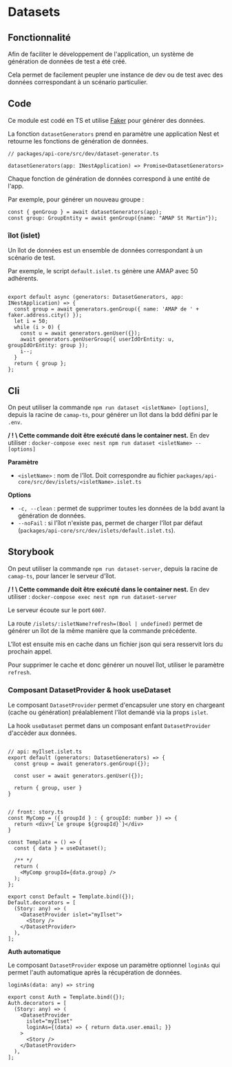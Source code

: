 # Datasets

## Fonctionnalité

Afin de faciliter le développement de l'application, un système de génération de données de test a été créé.

Cela permet de facilement peupler une instance de dev ou de test avec des données correspondant à un scénario particulier.

## Code

Ce module est codé en TS et utilise [Faker](https://fakerjs.dev/) pour générer des données.

La fonction `datasetGenerators` prend en paramètre une application Nest et retourne les fonctions de génération de données.

```TS
// packages/api-core/src/dev/dataset-generator.ts

datasetGenerators(app: INestApplication) => Promise<DatasetGenerators>
```

Chaque fonction de génération de données correspond à une entité de l'app.

Par exemple, pour générer un nouveau groupe :

```TS
const { genGroup } = await datasetGenerators(app);
const group: GroupEntity = await genGroup({name: "AMAP St Martin"});
```

### îlot (islet)

Un îlot de données est un ensemble de données correspondant à un scénario de test.

Par exemple, le script `default.islet.ts` génère une AMAP avec 50 adhérents.

```TS

export default async (generators: DatasetGenerators, app: INestApplication) => {
  const group = await generators.genGroup({ name: 'AMAP de ' + faker.address.city() });
  let i = 50;
  while (i > 0) {
    const u = await generators.genUser({});
    await generators.genUserGroup({ userIdOrEntity: u, groupIdOrEntity: group });
    i--;
  }
  return { group };
};
```

## Cli

On peut utiliser la commande `npm run dataset <isletName> [options]`, depuis la racine de `camap-ts`, pour générer un îlot dans la bdd défini par le `.env`.

**/ ! \\ Cette commande doit être exécuté dans le container nest.** En dev utiliser : `docker-compose exec nest npm run dataset <isletName> -- [options]`

**Paramètre**

-   `<isletName>` : nom de l'îlot. Doit correspondre au fichier `packages/api-core/src/dev/islets/<isletName>.islet.ts`

**Options**

-   `-c, --clean` : permet de supprimer toutes les données de la bdd avant la génération de données.
-   `--noFail` : si l'îlot n'existe pas, permet de charger l'îlot par défaut (`packages/api-core/src/dev/islets/default.islet.ts`).

## Storybook

On peut utiliser la commande `npm run dataset-server`, depuis la racine de `camap-ts`, pour lancer le serveur d'îlot.

**/ ! \\ Cette commande doit être exécuté dans le container nest.** En dev utiliser : `docker-compose exec nest npm run dataset-server`

Le serveur écoute sur le port `6007`.

La route `/islets/:isletName?refresh=(Bool | undefined)` permet de générer un îlot de la même manière que la commande précédente.

L'îlot est ensuite mis en cache dans un fichier json qui sera resservit lors du prochain appel.

Pour supprimer le cache et donc générer un nouvel îlot, utiliser le paramètre `refresh`.

### Composant DatasetProvider & hook useDataset

Le composant `DatasetProvider` permet d'encapsuler une story en chargeant (cache ou génération) préalablement l'îlot demandé via la props `islet`.

La hook `useDataset` permet dans un composant enfant `DatasetProvider` d'accèder aux données.

```TS

// api: myIlset.islet.ts
export default (generators: DatasetGenerators) => {
  const group = await generators.genGroup({});

  const user = await generators.genUser({});

  return { group, user }
}


// front: story.ts
const MyComp = ({ groupId } : { groupId: number }) => {
  return <div>{`Le groupe ${groupId}`}</div>
}

const Template = () => {
  const { data } = useDataset();

  /** */
  return (
    <MyComp groupId={data.group} />
  );
};

export const Default = Template.bind({});
Default.decorators = [
  (Story: any) => (
    <DatasetProvider islet="myIlset">
      <Story />
    </DatasetProvider>
  ),
];

```

**Auth automatique**

Le composant `DatasetProvider` expose un paramètre optionnel `loginAs` qui permet l'auth automatique après la récupération de données.

`loginAs(data: any) => string`

```TS
export const Auth = Template.bind({});
Auth.decorators = [
  (Story: any) => (
    <DatasetProvider
      islet="myIlset"
      loginAs={(data) => { return data.user.email; }}
    >
      <Story />
    </DatasetProvider>
  ),
];
```
